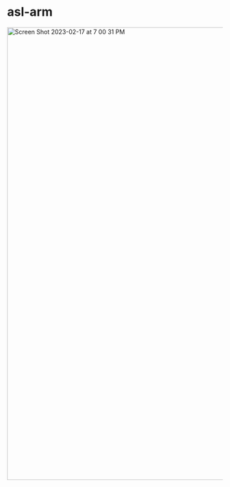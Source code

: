 # asl-arm
<img width="1056" alt="Screen Shot 2023-02-17 at 7 00 31 PM" src="https://user-images.githubusercontent.com/75547536/219818796-c1396c10-4581-4e0f-a85c-088a3ffd33c5.png">

